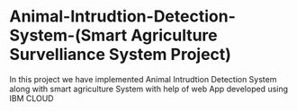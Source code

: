 # Animal-Intrudtion-Detection-System-(Smart Agriculture Survelliance System Project)
In this project we have implemented Animal Intrudtion Detection System along with smart agriculture System with help of web App developed using IBM CLOUD 
